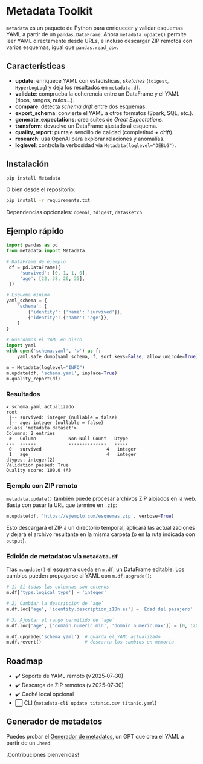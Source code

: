 # Metadata Toolkit

`metadata` es un paquete de Python para enriquecer y validar esquemas YAML a partir de un `pandas.DataFrame`. Ahora `metadata.update()` permite leer YAML directamente desde URLs, e incluso descargar ZIP remotos con varios esquemas, igual que `pandas.read_csv`.

## Características

- **update**: enriquece YAML con estadísticas, *sketches* (`tdigest`, `HyperLogLog`) y deja los resultados en `metadata.df`.
- **validate**: comprueba la coherencia entre un DataFrame y el YAML (tipos, rangos, nulos...).
- **compare**: detecta *schema drift* entre dos esquemas.
- **export_schema**: convierte el YAML a otros formatos (Spark, SQL, etc.).
- **generate_expectations**: crea suites de *Great Expectations*.
- **transform**: devuelve un DataFrame ajustado al esquema.
- **quality_report**: puntaje sencillo de calidad (completitud + *drift*).
- **research**: usa OpenAI para explorar relaciones y anomalías.
- **loglevel**: controla la verbosidad vía `Metadata(loglevel="DEBUG")`.

## Instalación

```bash
pip install Metadata
```

O bien desde el repositorio:

```bash
pip install -r requirements.txt
```

Dependencias opcionales: `openai`, `tdigest`, `datasketch`.

## Ejemplo rápido

```python
import pandas as pd
from metadata import Metadata

# DataFrame de ejemplo
 df = pd.DataFrame({
     'survived': [0, 1, 1, 0],
     'age': [22, 38, 26, 35],
 })

# Esquema mínimo
yaml_schema = {
    'schema': [
        {'identity': {'name': 'survived'}},
        {'identity': {'name': 'age'}},
    ]
}

# Guardamos el YAML en disco
import yaml
with open('schema.yaml', 'w') as f:
    yaml.safe_dump(yaml_schema, f, sort_keys=False, allow_unicode=True)

m = Metadata(loglevel="INFO")
m.update(df, 'schema.yaml', inplace=True)
m.quality_report(df)
```

### Resultados

```text
✔ schema.yaml actualizado
root
 |-- survived: integer (nullable = false)
 |-- age: integer (nullable = false)
<class 'metadata.dataset'>
Columns: 2 entries
 #   Column            Non-Null Count   Dtype
---  ------            --------------   -----
 0   survived                        4   integer
 1   age                             4   integer
dtypes: integer(2)
Validation passed: True
Quality score: 100.0 (A)
```

### Ejemplo con ZIP remoto

`metadata.update()` también puede procesar archivos ZIP alojados en la web. Basta con pasar la URL que termine en `.zip`:

```python
m.update(df, 'https://ejemplo.com/esquemas.zip', verbose=True)
```
Esto descargará el ZIP a un directorio temporal, aplicará las actualizaciones y dejará el archivo resultante en la misma carpeta (o en la ruta indicada con `output`).

### Edición de metadatos vía `metadata.df`

Tras `m.update()` el esquema queda en `m.df`, un DataFrame editable. Los cambios
pueden propagarse al YAML con `m.df.upgrade()`:

```python
# 1) Si todas las columnas son enteros
m.df['type.logical_type'] = 'integer'

# 2) Cambiar la descripción de `age`
m.df.loc['age', 'identity.description_i18n.es'] = 'Edad del pasajero'

# 3) Ajustar el rango permitido de `age`
m.df.loc['age', ['domain.numeric.min', 'domain.numeric.max']] = [0, 120]

m.df.upgrade('schema.yaml')  # guarda el YAML actualizado
m.df.revert()                # descarta los cambios en memoria
```

## Roadmap

- ✔️ Soporte de YAML remoto (v 2025‑07‑30)
- ✔️ Descarga de ZIP remotos (v 2025‑07‑30)
- ✔️ Caché local opcional
- ⬜ CLI (`metadata-cli update titanic.csv titanic.yaml`)

## Generador de metadatos

Puedes probar el [Generador de metadatos](https://chatgpt.com/g/g-68807807e1a4819189df3d0023a6e429-generador-de-metadatos), un GPT que crea el YAML a partir de un `.head`.

¡Contribuciones bienvenidas!
